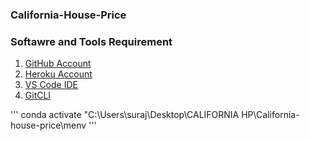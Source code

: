 ### California-House-Price

### Softawre and Tools Requirement

1. [GitHub Account](https://github.com/)
2. [Heroku Account](https://heroku.com)
3. [VS Code IDE](https://code.visualstudio.com/)
4. [GitCLI](https://git-scm.com/book/en/v2/Getting-Started-The_Command-Line)

'''
conda activate "C:\Users\suraj\Desktop\CALIFORNIA HP\California-house-price\menv
'''
